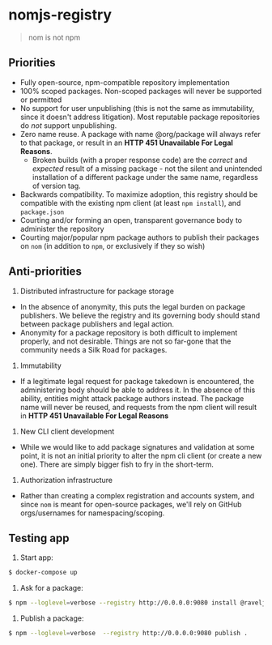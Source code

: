 # nomjs-registry

> nom is not npm

## Priorities

- Fully open-source, npm-compatible repository implementation
- 100% scoped packages. Non-scoped packages will never be supported or permitted
- No support for user unpublishing (this is not the same as immutability, since it doesn't address litigation). Most reputable package repositories do *not* support unpublishing.
- Zero name reuse. A package with name @org/package will always refer to that package, or result in an **HTTP 451 Unavailable For Legal Reasons**.
  - Broken builds (with a proper response code) are the *correct* and *expected* result of a missing package - not the silent and unintended installation of a different package under the same name, regardless of version tag.
- Backwards compatibility. To maximize adoption, this registry should be compatible with the existing npm client (at least `npm install`), and `package.json`
- Courting and/or forming an open, transparent governance body to administer the repository
- Courting major/popular npm package authors to publish their packages on `nom` (in addition to `npm`, or exclusively if they so wish)

## Anti-priorities

1. Distributed infrastructure for package storage
  - In the absence of anonymity, this puts the legal burden on package publishers. We believe the registry and its governing body should stand between package publishers and legal action.
  - Anonymity for a package repository is both difficult to implement properly, and not desirable. Things are not so far-gone that the community needs a Silk Road for packages.
1. Immutability
  - If a legitimate legal request for package takedown is encountered, the administering body should be able to address it. In the absence of this ability, entities might attack package authors instead. The package name will never be reused, and requests from the npm client will result in **HTTP 451 Unavailable For Legal Reasons**
1. New CLI client development
  - While we would like to add package signatures and validation at some point, it is not an initial priority to alter the npm cli client (or create a new one). There are simply bigger fish to fry in the short-term.
1. Authorization infrastructure
  - Rather than creating a complex registration and accounts system, and since `nom` is meant for open-source packages, we'll rely on GitHub orgs/usernames for namespacing/scoping.

## Testing app

1. Start app:
```bash
$ docker-compose up
```

1. Ask for a package:
```bash
$ npm --loglevel=verbose --registry http://0.0.0.0:9080 install @raveljs/ravel
```

1. Publish a package:
```bash
$ npm --loglevel=verbose  --registry http://0.0.0.0:9080 publish .
```
